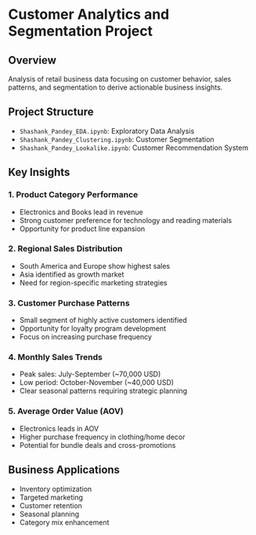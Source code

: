 # Customer Analytics and Segmentation Project

## Overview
Analysis of retail business data focusing on customer behavior, sales patterns, and segmentation to derive actionable business insights.

## Project Structure
- `Shashank_Pandey_EDA.ipynb`: Exploratory Data Analysis
- `Shashank_Pandey_Clustering.ipynb`: Customer Segmentation
- `Shashank_Pandey_Lookalike.ipynb`: Customer Recommendation System

## Key Insights

### 1. Product Category Performance
- Electronics and Books lead in revenue
- Strong customer preference for technology and reading materials
- Opportunity for product line expansion

### 2. Regional Sales Distribution
- South America and Europe show highest sales
- Asia identified as growth market
- Need for region-specific marketing strategies

### 3. Customer Purchase Patterns
- Small segment of highly active customers identified
- Opportunity for loyalty program development
- Focus on increasing purchase frequency

### 4. Monthly Sales Trends
- Peak sales: July-September (~70,000 USD)
- Low period: October-November (~40,000 USD)
- Clear seasonal patterns requiring strategic planning

### 5. Average Order Value (AOV)
- Electronics leads in AOV
- Higher purchase frequency in clothing/home decor
- Potential for bundle deals and cross-promotions


## Business Applications
- Inventory optimization
- Targeted marketing
- Customer retention
- Seasonal planning
- Category mix enhancement
